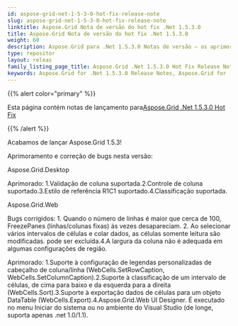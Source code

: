 ```yaml
---
id: aspose-grid-net-1-5-3-0-hot-fix-release-note
slug: aspose-grid-net-1-5-3-0-hot-fix-release-note
linktitle: Aspose.Grid Nota de versão do hot fix .Net 1.5.3.0
title: Aspose.Grid Nota de versão do hot fix .Net 1.5.3.0
weight: 60
description: Aspose.Grid para .Net 1.5.3.0 Notas de versão – os aprimoramentos mais recentes, novos recursos e correções
type: repositor
layout: releas
family_listing_page_title: Aspose.Grid .Net 1.5.3.0 Hot Fix Release Note
keywords: Aspose.Grid for .Net 1.5.3.0 Release Notes, Aspose.Grid for .Net 1.5.3.0 updates and fixe
---
```

{{% alert color="primary" %}} 

 Esta página contém notas de lançamento para[Aspose.Grid .Net 1.5.3.0 Hot Fix](https://releases.aspose.com/cells/net/new-releases/aspose.grid-.net-1.5.3.0-hot-fix/)

{{% /alert %}} 

 Acabamos de lançar Aspose.Grid 1.5.3!

 Aprimoramento e correção de bugs nesta versão:

 Aspose.Grid.Desktop

 Aprimorado: 1.Validação de coluna suportada.2.Controle de coluna suportado.3.Estilo de referência R1C1 suportado.4.Classificação suportada.

Aspose.Grid.Web

Bugs corrigidos: 1. Quando o número de linhas é maior que cerca de 100, FreezePanes (linhas/colunas fixas) às vezes desapareciam. 2. Ao selecionar vários intervalos de células e colar dados, as células somente leitura são modificadas. pode ser excluída.4.A largura da coluna não é adequada em algumas configurações de região.

Aprimorado: 1.Suporte à configuração de legendas personalizadas de cabeçalho de coluna/linha (WebCells.SetRowCaption, WebCells.SetColumnCaption).2.Suporte à classificação de um intervalo de células, de cima para baixo e da esquerda para a direita (WebCells.Sort).3.Suporte à exportação dados de células para um objeto DataTable (WebCells.Export).4.Aspose.Grid.Web UI Designer. É executado no menu Iniciar do sistema ou no ambiente do Visual Studio (de longe, suporta apenas .net 1.0/1.1).
